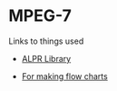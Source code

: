 MPEG-7
======

Links to things used

+ [ALPR Library](https://github.com/openalpr/openalpr)

+ [For making flow charts](https://www.gliffy.com/)


